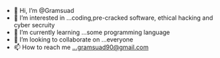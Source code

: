 - 👋 Hi, I’m @Gramsuad
- 👀 I’m interested in ...coding,pre-cracked software, ethical hacking and cyber secruity
- 🌱 I’m currently learning ...some programming language
- 💞️ I’m looking to collaborate on ...everyone
- 📫 How to reach me ...gramsuad90@gmail.com

<!---
Gramsuad/Gramsuad is a ✨ special ✨ repository because its `README.md` (this file) appears on your GitHub profile.
You can click the Preview link to take a look at your changes.
--->
